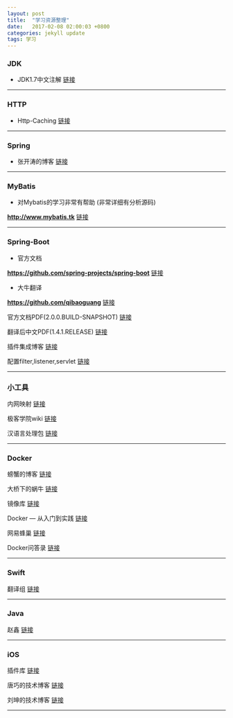 ```yaml
---
layout: post
title:  "学习资源整理"
date:   2017-02-08 02:00:03 +0800
categories: jekyll update
tags: 学习
---
```


### JDK

   - JDK1.7中文注解 [链接](https://github.com/ZhaoX/jdk-1.7-annotated)

---

### HTTP

   - Http-Caching [链接](https://developers.google.com/web/fundamentals/performance/optimizing-content-efficiency/http-caching?hl=zh-cn)

---

### Spring

   - 张开涛的博客 [链接](http://jinnianshilongnian.iteye.com/)

---

### MyBatis

   - 对Mybatis的学习非常有帮助 (非常详细有分析源码)

**http://www.mybatis.tk**	[链接](http://www.mybatis.tk)
	
---
	
### Spring-Boot

   - 官方文档 

**https://github.com/spring-projects/spring-boot**	[链接](https://github.com/spring-projects/spring-boot)
	
   - 大牛翻译
	
**https://github.com/qibaoguang**		[链接](https://github.com/qibaoguang/)
	
官方文档PDF(2.0.0.BUILD-SNAPSHOT) [链接](http://oh6uhie7j.bkt.clouddn.com/spring-boot-reference.pdf)
	
翻译后中文PDF(1.4.1.RELEASE) [链接](http://oh6uhie7j.bkt.clouddn.com/spring-boot-reference-guide-zh.pdf)
	
插件集成博客 [链接](http://blog.csdn.net/column/details/spring-boot.html)
	
配置filter,listener,servlet [链接](http://blog.csdn.net/yxsimple/article/details/46771123)

---

### 小工具

内网映射 [链接](https://natapp.cn/)

极客学院wiki [链接](http://wiki.jikexueyuan.com/)

汉语言处理包 [链接](https://github.com/hankcs/HanLP)

---

### Docker

螃蟹的博客 [链接](http://www.pangxie.space)

大桥下的蜗牛 [链接](https://blog.lab99.org)

镜像库 [链接](https://hub.docker.com/)

Docker — 从入门到实践 [链接](https://yeasy.gitbooks.io/docker_practice/content/)

网易蜂巢 [链接](https://c.163.com/hub#/m/home/)

Docker问答录 [链接](https://blog.lab99.org/post/docker-2016-07-14-faq.html#docker-push-dao-si-you-registry-zong-shi-bu-cheng-gong-zen-me-ban)


---

### Swift

翻译组 [链接](http://swift.gg/)

---

### Java

赵鑫 [链接](http://zhaox.github.io/archive)

---

### iOS

插件库 [链接](http://github.ibireme.com/github/list/ios/)

唐巧的技术博客 [链接](http://blog.devtang.com/)

刘坤的技术博客 [链接](https://blog.cnbluebox.com/)

---